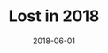 ---
title: "Lost in 2018"
date: 2018-06-01
tags: artwork
images:
  -
    title: "No. 1"
    url: "https://s3.amazonaws.com/levimcg-artwork/02-03-2019-01.jpg"
    external: true
  -
    title: "No. 2"
    url: "https://s3.amazonaws.com/levimcg-artwork/02-03-2019-02.jpg"
    external: true
  -
    title: "No. 3"
    url: "https://s3.amazonaws.com/levimcg-artwork/02-03-2019-03.jpg"
    external: true
  -
    title: "No. 4"
    url: "https://s3.amazonaws.com/levimcg-artwork/02-03-2019-04.jpg"
    external: true
  -
    title: "No. 5"
    url: "https://s3.amazonaws.com/levimcg-artwork/02-03-2019-05.jpg"
    external: true
  -
    title: "No. 6"
    url: "https://s3.amazonaws.com/levimcg-artwork/02-03-2019-06.jpg"
    external: true
  -
    title: "No. 7"
    url: "https://s3.amazonaws.com/levimcg-artwork/02-03-2019-07.jpg"
    external: true
  -
    title: "No. 8"
    url: "blocks.jpg"
---